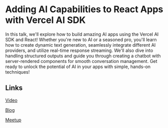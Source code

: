 # Adding AI Capabilities to React Apps with Vercel AI SDK

In this talk, we'll explore how to build amazing AI apps using the Vercel AI SDK and React! Whether you're new to AI or
a seasoned pro, you'll learn how to create dynamic text generation, seamlessly integrate different AI providers, and
utilize real-time response streaming. We'll also dive into handling structured outputs and guide you through creating a
chatbot with server-rendered components for smooth conversation management. Get ready to unlock the potential of AI in
your apps with simple, hands-on techniques!

## Links

[Video](https://www.youtube.com/watch?v=AoN7VFXiQt0)

[Blog](https://www.nirtamir.com/articles/adding-ai-capabilities-to-javascript-app)

[Meetup](https://www.meetup.com/javascript-israel/events/301480499/)